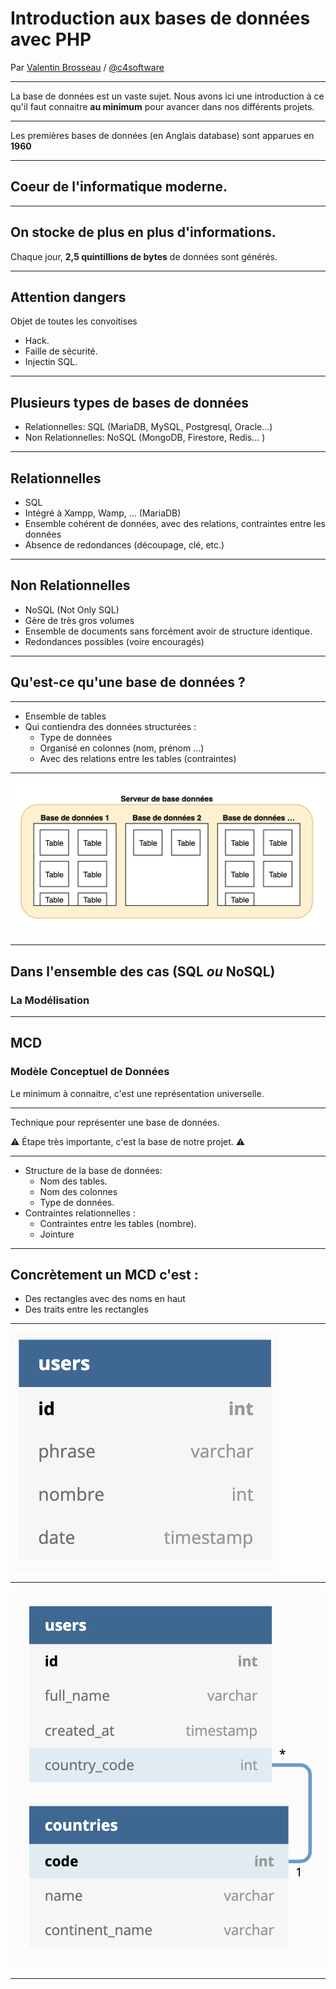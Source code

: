 # Introduction aux bases de données avec PHP

Par [Valentin Brosseau](https://github.com/c4software) / [@c4software](http://twitter.com/c4software)

---

La base de données est un vaste sujet. Nous avons ici une introduction à ce qu'il faut connaitre **au minimum** pour avancer dans nos différents projets.

---

Les premières bases de données (en Anglais database) sont apparues en **1960**

---

## Coeur de l'informatique moderne.

---

## On stocke de plus en plus d'informations.

Chaque jour, **2,5 quintillions de bytes** de données sont générés.

---

## Attention dangers

Objet de toutes les convoitises

- Hack.
- Faille de sécurité.
- Injectin SQL.

---

## Plusieurs types de bases de données

- Relationnelles: SQL (MariaDB, MySQL, Postgresql, Oracle…)
- Non Relationnelles: NoSQL (MongoDB, Firestore, Redis… )

---

## Relationnelles

- SQL
- Intégré à Xampp, Wamp, … (MariaDB)
- Ensemble cohérent de données, avec des relations, contraintes entre les données
- Absence de redondances (découpage, clé, etc.)

---

## Non Relationnelles

- NoSQL (Not Only SQL)
- Gère de très gros volumes
- Ensemble de documents sans forcément avoir de structure identique.
- Redondances possibles (voire encouragés)

---

## Qu'est-ce qu'une base de données ?

---

- Ensemble de tables
- Qui contiendra des données structurées :
  - Type de données
  - Organisé en colonnes (nom, prénom …)
  - Avec des relations entre les tables (contraintes)

---

![Serveur de base de données](./res/server_bdd.png)

---

## Dans l'ensemble des cas (SQL _ou_ NoSQL)

### La Modélisation

---

## MCD

### **M**odèle **C**onceptuel de **D**onnées

Le minimum à connaitre, c'est une représentation universelle.

---

Technique pour représenter une base de données.

⚠️ Étape très importante, c'est la base de notre projet. ⚠️

---

- Structure de la base de données:
  - Nom des tables.
  - Nom des colonnes
  - Type de données.
- Contraintes relationnelles :
  - Contraintes entre les tables (nombre).
  - Jointure

---

## Concrètement un MCD c'est :

- Des rectangles avec des noms en haut
- Des traits entre les rectangles

---

![MCD](./res/mcd/mcd.png)

---

![Exemple 2](./res/mcd/exemple_mcd.png)

---
